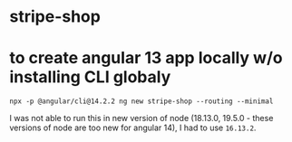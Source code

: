 # stripe-shop

# to create angular 13 app locally w/o installing CLI globaly
`npx -p @angular/cli@14.2.2 ng new stripe-shop --routing --minimal`  
  
I was not able to run this in new version of node (18.13.0, 19.5.0 - these versions of node are too new for angular 14), I had to use `16.13.2`.  